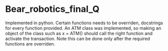 # Bear_robotics_final_Q

Implemented in python. Certain functions needs to be overriden, docstrings for every function provided. An ATM class was implemented, so making an object of the class such as x = ATM() should call the right function and activate the transaction. Note this can be done only after the required functions are overriden.

